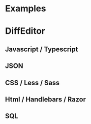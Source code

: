 # Examples

# DiffEditor

<DiffEditor
theme="vs"
:options="options"
language="javascript"
:height="600"
v-model:value="diff"
:original="'world'"
/>

## Javascript / Typescript

<CodeEditor
theme="vs"
:options="options"
language="javascript"
:height="600"
v-model:value="tsString"
/>

<script setup lang="ts">
  import {ref, watch} from 'vue'
  import {tsString, jsonString, cssString, htmlString, sqlString} from './constant'

  const diff=ref('hello')

  const options = {
  colorDecorators: true,
  lineHeight: 24,
  tabSize: 2,
};
</script>

## JSON

<CodeEditor
theme="vs"
:options="options"
language="json"
:height="600"
v-model:value="jsonString"
/>

## CSS / Less / Sass

<CodeEditor
theme="vs"
:options="options"
language="css"
:height="600"
v-model:value="cssString"
/>

## Html / Handlebars / Razor

<CodeEditor
theme="vs"
:options="options"
language="html"
:height="600"
v-model:value="htmlString"
/>

## SQL

<CodeEditor
theme="vs"
:options="options"
language="sql"
:height="600"
v-model:value="sqlString"
/>
